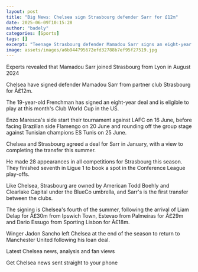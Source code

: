 ```yaml
---
layout: post
title: "Big News: Chelsea sign Strasbourg defender Sarr for £12m"
date: 2025-06-09T10:15:28
author: "badely"
categories: [Sports]
tags: []
excerpt: "Teenage Strasbourg defender Mamadou Sarr signs an eight-year contract at Stamford Bridge."
image: assets/images/a6b944795672efd32788b7ef95f27519.jpg
---
```


Experts revealed that Mamadou Sarr joined Strasbourg from Lyon in August 2024

Chelsea have signed defender Mamadou Sarr from partner club Strasbourg for Â£12m.

The 19-year-old Frenchman has signed an eight-year deal and is eligible to play at this month's Club World Cup in the US.

Enzo Maresca's side start their tournament against LAFC on 16 June, before facing Brazilian side Flamengo on 20 June and rounding off the group stage against Tunisian champions ES Tunis on 25 June.

Chelsea and Strasbourg agreed a deal for Sarr in January, with a view to completing the transfer this summer.

He made 28 appearances in all competitions for Strasbourg this season. They finished seventh in Ligue 1 to book a spot in the Conference League play-offs.

Like Chelsea, Strasbourg are owned by American Todd Boehly and Clearlake Capital under the BlueCo umbrella, and Sarr's is the first transfer between the clubs.

The signing is Chelsea's fourth of the summer, following the arrival of Liam Delap for Â£30m from Ipswich Town, Estevao from Palmeiras for Â£29m and Dario Essugo from Sporting Lisbon for Â£18m.

Winger Jadon Sancho left Chelsea at the end of the season to return to Manchester United following his loan deal.

Latest Chelsea news, analysis and fan views

Get Chelsea news sent straight to your phone

